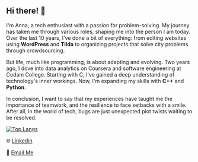## Hi there! 👋

I'm Anna, a tech enthusiast with a passion for problem-solving. My journey has taken me through various roles, shaping me into the person I am today. Over the last 10 years, I've done a bit of everything: from editing websites using **WordPress** and **Tilda** to organizing projects that solve city problems through crowdsourcing.

But life, much like programming, is about adapting and evolving. Two years ago, I dove into data analytics on Coursera and software engineering at Codam College. Starting with C, I've gained a deep understanding of technology's inner workings. Now, I'm expanding my skills with **C++** and **Python**.

In conclusion, I want to say that my experiences have taught me the importance of teamwork, and the resilience to face setbacks with a smile. After all, in the world of tech, bugs are just unexpected plot twists waiting to be resolved.

[![Top Langs](https://github-readme-stats.vercel.app/api/top-langs/?username=akrepkov&theme=transparent&hide_border=true)](https://github.com/anuraghazra/github-readme-stats)

🌐 [Linkedin](https://www.linkedin.com/in/annakrepkova/)

📧 [Email Me](mailto:krepkovamail@gmail.com)
